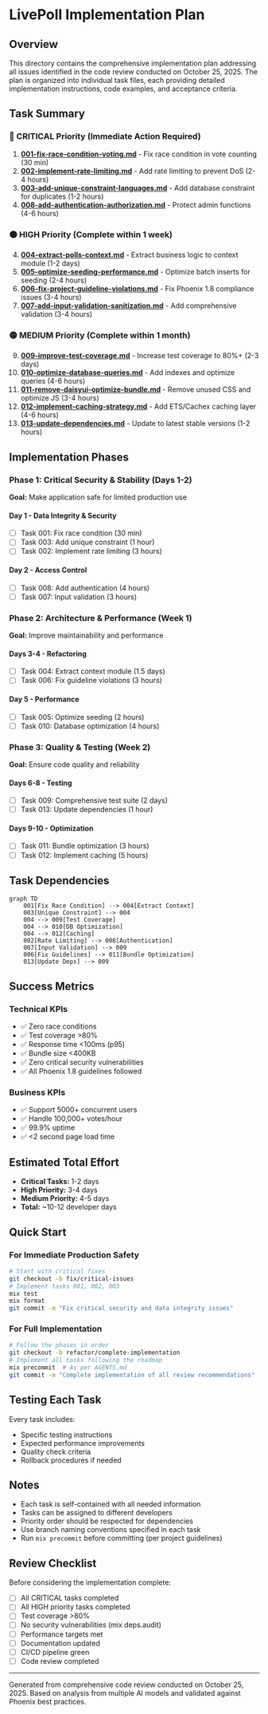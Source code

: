 # LivePoll Implementation Plan

## Overview
This directory contains the comprehensive implementation plan addressing all issues identified in the code review conducted on October 25, 2025. The plan is organized into individual task files, each providing detailed implementation instructions, code examples, and acceptance criteria.

## Task Summary

### 🔴 CRITICAL Priority (Immediate Action Required)
1. **[001-fix-race-condition-voting.md](001-fix-race-condition-voting.md)** - Fix race condition in vote counting (30 min)
2. **[002-implement-rate-limiting.md](002-implement-rate-limiting.md)** - Add rate limiting to prevent DoS (2-4 hours)
3. **[003-add-unique-constraint-languages.md](003-add-unique-constraint-languages.md)** - Add database constraint for duplicates (1-2 hours)
8. **[008-add-authentication-authorization.md](008-add-authentication-authorization.md)** - Protect admin functions (4-6 hours)

### 🟠 HIGH Priority (Complete within 1 week)
4. **[004-extract-polls-context.md](004-extract-polls-context.md)** - Extract business logic to context module (1-2 days)
5. **[005-optimize-seeding-performance.md](005-optimize-seeding-performance.md)** - Optimize batch inserts for seeding (2-4 hours)
6. **[006-fix-project-guideline-violations.md](006-fix-project-guideline-violations.md)** - Fix Phoenix 1.8 compliance issues (3-4 hours)
7. **[007-add-input-validation-sanitization.md](007-add-input-validation-sanitization.md)** - Add comprehensive validation (3-4 hours)

### 🟡 MEDIUM Priority (Complete within 1 month)
9. **[009-improve-test-coverage.md](009-improve-test-coverage.md)** - Increase test coverage to 80%+ (2-3 days)
10. **[010-optimize-database-queries.md](010-optimize-database-queries.md)** - Add indexes and optimize queries (4-6 hours)
11. **[011-remove-daisyui-optimize-bundle.md](011-remove-daisyui-optimize-bundle.md)** - Remove unused CSS and optimize JS (3-4 hours)
12. **[012-implement-caching-strategy.md](012-implement-caching-strategy.md)** - Add ETS/Cachex caching layer (4-6 hours)
13. **[013-update-dependencies.md](013-update-dependencies.md)** - Update to latest stable versions (1-2 hours)

## Implementation Phases

### Phase 1: Critical Security & Stability (Days 1-2)
**Goal:** Make application safe for limited production use

#### Day 1 - Data Integrity & Security
- [ ] Task 001: Fix race condition (30 min)
- [ ] Task 003: Add unique constraint (1 hour)
- [ ] Task 002: Implement rate limiting (3 hours)

#### Day 2 - Access Control
- [ ] Task 008: Add authentication (4 hours)
- [ ] Task 007: Input validation (3 hours)

### Phase 2: Architecture & Performance (Week 1)
**Goal:** Improve maintainability and performance

#### Days 3-4 - Refactoring
- [ ] Task 004: Extract context module (1.5 days)
- [ ] Task 006: Fix guideline violations (3 hours)

#### Day 5 - Performance
- [ ] Task 005: Optimize seeding (2 hours)
- [ ] Task 010: Database optimization (4 hours)

### Phase 3: Quality & Testing (Week 2)
**Goal:** Ensure code quality and reliability

#### Days 6-8 - Testing
- [ ] Task 009: Comprehensive test suite (2 days)
- [ ] Task 013: Update dependencies (1 hour)

#### Days 9-10 - Optimization
- [ ] Task 011: Bundle optimization (3 hours)
- [ ] Task 012: Implement caching (5 hours)

## Task Dependencies

```mermaid
graph TD
    001[Fix Race Condition] --> 004[Extract Context]
    003[Unique Constraint] --> 004
    004 --> 009[Test Coverage]
    004 --> 010[DB Optimization]
    004 --> 012[Caching]
    002[Rate Limiting] --> 008[Authentication]
    007[Input Validation] --> 009
    006[Fix Guidelines] --> 011[Bundle Optimization]
    013[Update Deps] --> 009
```

## Success Metrics

### Technical KPIs
- ✅ Zero race conditions
- ✅ Test coverage >80%
- ✅ Response time <100ms (p95)
- ✅ Bundle size <400KB
- ✅ Zero critical security vulnerabilities
- ✅ All Phoenix 1.8 guidelines followed

### Business KPIs
- ✅ Support 5000+ concurrent users
- ✅ Handle 100,000+ votes/hour
- ✅ 99.9% uptime
- ✅ <2 second page load time

## Estimated Total Effort
- **Critical Tasks:** 1-2 days
- **High Priority:** 3-4 days
- **Medium Priority:** 4-5 days
- **Total:** ~10-12 developer days

## Quick Start

### For Immediate Production Safety
```bash
# Start with critical fixes
git checkout -b fix/critical-issues
# Implement tasks 001, 002, 003
mix test
mix format
git commit -m "Fix critical security and data integrity issues"
```

### For Full Implementation
```bash
# Follow the phases in order
git checkout -b refactor/complete-implementation
# Implement all tasks following the roadmap
mix precommit  # As per AGENTS.md
git commit -m "Complete implementation of all review recommendations"
```

## Testing Each Task
Every task includes:
- Specific testing instructions
- Expected performance improvements
- Quality check criteria
- Rollback procedures if needed

## Notes
- Each task is self-contained with all needed information
- Tasks can be assigned to different developers
- Priority order should be respected for dependencies
- Use branch naming conventions specified in each task
- Run `mix precommit` before committing (per project guidelines)

## Review Checklist
Before considering the implementation complete:

- [ ] All CRITICAL tasks completed
- [ ] All HIGH priority tasks completed
- [ ] Test coverage >80%
- [ ] No security vulnerabilities (mix deps.audit)
- [ ] Performance targets met
- [ ] Documentation updated
- [ ] CI/CD pipeline green
- [ ] Code review completed

---

Generated from comprehensive code review conducted on October 25, 2025.
Based on analysis from multiple AI models and validated against Phoenix best practices.
